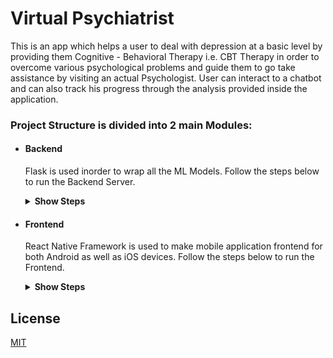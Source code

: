 # Virtual Psychiatrist

This is an app which helps a user to deal with depression at a basic level by providing them
Cognitive - Behavioral Therapy i.e. CBT Therapy in order to overcome various psychological problems and guide them to
go take assistance by visiting an actual Psychologist. User can interact to a chatbot and can also track his
progress through the analysis provided inside the application.

### Project Structure is divided into 2 main Modules:

- #### Backend 
    Flask is used inorder to wrap all the ML Models. Follow the steps below to run the Backend Server.

    <details><summary><b>Show Steps</b></summary>
    
    1. Change the directory from root to `Backend` folder:

        ``` 
        $ cd Backend 
        ```

    2. Install all the required libraries from `requirements.txt` file:

        ```
        $ pip3 install -r requirements.txt 
        ```

    3. Once done with installation, run the below command to serve the flask server:

        ```
        $ python app.py
        ```
        It will take some time to serve since the tensorflow is loaded first time the server is started.
    4. Now, you can visit different urls specified in the `app.py` to view the backend.

</details>

- #### Frontend 
    React Native Framework is used to make mobile application frontend for both Android as well as iOS devices. Follow the steps below to run the Frontend.
    
    <details><summary><b>Show Steps</b></summary>
    
    1. Change the directory from root to `Frontend/Therapist` folder:

        ``` 
        $ cd Frontend/Therapist 
        ```

    2. Make sure Android-Studio and React-Native are properly set up before running the following command (for Android):

        ```
        $ react-native run-android 
        ```

    3. Now, the app will be visible in either emulator or the device connected as specified earlier in your own config.

</details>

## License
[MIT](https://github.com/smit-sms/Virtual-Psychiatrist/blob/main/LICENSE)